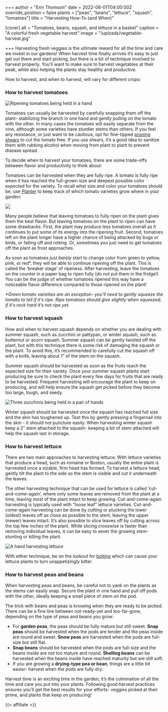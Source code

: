 +++
author = "Erin Thomson"
date = 2022-08-01T04:00:00Z
override_position = false
plants = ["peas", "beans", "lettuce", "squash", "tomatoes"]
title = "Harvesting How-To (and When)"

[cover]
alt = "Tomatoes, beans, squash, and lettuce in a basket"
caption = "A colorful fresh vegetable harvest"
image = "/uploads/vegetable-harvest.jpg"

+++
Harvesting fresh veggies is the ultimate reward for all the time and care we invest in our gardens! When harvest time finally arrives it’s easy to just get out there and start picking, but there is a bit of technique involved to harvest properly. You’ll want to make sure to harvest vegetables at their peak, while also helping the plants stay healthy and productive.

How to harvest, and when to harvest, will vary for different crops:

### How to harvest tomatoes

![Ripening tomatoes being held in a hand](/uploads/tomatoes-in-hand.jpg)

Tomatoes can usually be harvested by carefully snapping them off the plant- stabilizing the branch in one hand and gently pulling on the tomato with the other. In many cases the tomatoes will easily separate from the vine, although some varieties have sturdier stems than others. If you feel any resistance, or just want to be cautious, opt for fine-tipped [pruning shears](https://www.amazon.com/s?k=pruning+shears) to cut the tomato free. If you use shears, it’s a good idea to sanitize them with rubbing alcohol when moving from plant to plant to prevent disease spread.

To decide when to harvest your tomatoes, there are some trade-offs between flavor and productivity to think about:

Tomatoes can be harvested when they are fully ripe. A tomato is fully ripe when it has reached the full-grown size and deepest possible color expected for the variety. To recall what size and color your tomatoes should be, use [Planter](https://planter.garden/) to keep track of which tomato varieties grow where in your garden:

![](/uploads/tomato-variety-screenshot.jpg)

Many people believe that leaving tomatoes to fully ripen on the plant gives them the best flavor. But leaving tomatoes on the plant to ripen can have some drawbacks. First, the plant may produce less tomatoes overall as it continues to put some of its energy into the ripening fruit. Second, tomatoes left on the plant longer have a higher chance of being attacked by bugs or birds, or falling off and rotting. Or, sometimes you just need to get tomatoes off the plant as frost approaches.

As soon as tomatoes _just barely_ start to change color from green to yellow, pink, or red*, they will be able to continue ripening off the plant. This is called the ‘breaker stage’ of ripeness. After harvesting, leave the tomatoes on the counter in a paper bag to ripen fully (do not put them in the fridge!) You can be the judge of whether tomatoes ripened this way have a noticeable flavor difference compared to those ripened on the plant!

_*Green tomato varieties are an exception- you’ll need to gently squeeze the tomato to tell if it's ripe. Ripe tomatoes should give slightly when squeezed; if it's rock hard it’s not ripe yet._

### How to harvest squash

How and when to harvest squash depends on whether you are dealing with summer squash, such as zucchini or pattypan, or winter squash, such as butternut or acorn squash. Summer squash can be gently twisted off the plant, but with this technique there is some risk of damaging the squash or the plant. To avoid this, it’s recommended to carefully cut the squash off with a knife, leaving about 1” of the stem on the squash.

Summer squash should be harvested as soon as the fruits reach the expected size for their variety. Once your summer squash plants start producing be sure to check the plant every few days for fruits that are ready to be harvested. Frequent harvesting will encourage the plant to keep on producing, and will help ensure the squash get picked before they become too large, tough, and seedy.

![Three zucchinis being held in a pair of hands](/uploads/zucchini-in-hands.jpg)

Winter squash should be harvested once the squash has reached full size and the skin has toughened up. Test this by gently pressing a fingernail into the skin - it should not puncture easily. When harvesting winter squash keep a 2” stem attached to the squash- keeping a bit of stem attached will help the squash last in storage.

### How to harvest lettuce

There are two main approaches to harvesting lettuce. With lettuce varieties that produce a head, such as romaine or Boston, usually the entire plant is harvested once a sizable, firm head has formed. To harvest a lettuce head, gently tilt the plant to the side so the stem is visible and cut it underneath the leaves.

The other harvesting technique that can be used for lettuce is called ‘cut-and-come-again’, where only some leaves are removed from the plant at a time, leaving most of the plant intact to keep growing. Cut-and-come-again harvesting is typically used with “loose leaf” lettuce varieties. Cut-and-come-again harvesting can be done by cutting or plucking the lower (oldest) leaves off as close as possible to the stem, leaving the upper (newer) leaves intact. It’s also possible to slice leaves off by cutting across the top few inches of the plant. While slicing crosswise is faster than removing individual leaves, it can be easy to sever the growing stem- stunting or killing the plant.

![A hand harvesting lettuce](/uploads/harvest-lettuce.jpg)

With either technique, be on the lookout for [bolting](https://blog.planter.garden/posts/plant-bolting-a-seedy-situation/) which can cause your lettuce plants to turn unappetizingly bitter.

### How to harvest peas and beans

When harvesting peas and beans, be careful not to yank on the plants as the stems can easily snap. Secure the plant in one hand and pull off pods with the other, ideally keeping a small piece of stem on the pod.

The trick with beans and peas is knowing when they are ready to be picked. There can be a fine line between not-ready-yet and too-far-gone, depending on the type of peas and beans you grow:

* For **garden peas**, the peas should be fully mature but still sweet. **Snap peas** should be harvested when the pods are tender and the peas inside are round and sweet. **Snow peas** are harvested when the pods are full-size but still flat.
* **Snap beans** should be harvested when the pods are full-size and the beans inside are not too mature and round. **Shelling beans** can be harvested when the beans inside have reached maturity but are still soft.
* If you are growing a **drying-type pea or bean**, things are a little bit easier- harvest when the pods are fully dry.

Harvest time is an exciting time in the garden; it’s the culmination of all the time and care you put into your plants. Following good harvest practices ensures you'll get the best results for your efforts- veggies picked at their prime, and plants that keep on producing!

{{< affiliate >}}